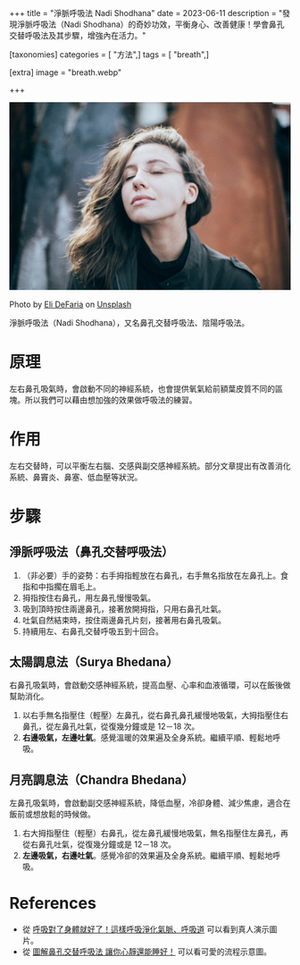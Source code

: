 +++
title = "淨脈呼吸法 Nadi Shodhana"
date = 2023-06-11
description = "發現淨脈呼吸法（Nadi Shodhana）的奇妙功效，平衡身心、改善健康！學會鼻孔交替呼吸法及其步驟，增強內在活力。"

[taxonomies]
categories = [ "方法",]
tags = [ "breath",]

[extra]
image = "breath.webp"

+++

![](breath.webp)
<p class="image-caption">Photo by <a href="https://unsplash.com/@elidefaria?utm_source=unsplash&utm_medium=referral&utm_content=creditCopyText">Eli DeFaria</a> on <a href="https://unsplash.com/photos/vCzh1jOyre8?utm_source=unsplash&utm_medium=referral&utm_content=creditCopyText">Unsplash</a></p>


淨脈呼吸法（Nadi Shodhana），又名鼻孔交替呼吸法、陰陽呼吸法。

# 原理

左右鼻孔吸氣時，會啟動不同的神經系統，也會提供氧氣給前額葉皮質不同的區塊。所以我們可以藉由想加強的效果做呼吸法的練習。

# 作用

左右交替時，可以平衡左右腦、交感與副交感神經系統。部分文章提出有改善消化系統、鼻竇炎、鼻塞、低血壓等狀況。

<!-- more -->

# 步驟

## 淨脈呼吸法（鼻孔交替呼吸法）

1. （非必要）手的姿勢：右手拇指輕放在右鼻孔，右手無名指放在左鼻孔上。食指和中指擱在眉毛上。
2. 拇指按住右鼻孔，用左鼻孔慢慢吸氣。
3. 吸到頂時按住兩邊鼻孔，接著放開拇指，只用右鼻孔吐氣。
4. 吐氣自然結束時，按住兩邊鼻孔片刻，接著用右鼻孔吸氣。
5. 持續用左、右鼻孔交替呼吸五到十回合。

## 太陽調息法（Surya Bhedana）

右鼻孔吸氣時，會啟動交感神經系統，提高血壓、心率和血液循環，可以在飯後做幫助消化。

1. 以右手無名指壓住（輕壓）左鼻孔，從右鼻孔鼻孔緩慢地吸氣，大拇指壓住右鼻孔，從左鼻孔吐氣，從復幾分鐘或是 12－18 次。
2. **右邊吸氣，左邊吐氣**。感覺溫暖的效果遍及全身系統。繼續平順、輕鬆地呼吸。

## 月亮調息法（Chandra Bhedana）

左鼻孔吸氣時，會啟動副交感神經系統，降低血壓，冷卻身體、減少焦慮，適合在飯前或想放鬆的時候做。

1. 右大拇指壓住（輕壓）右鼻孔，從左鼻孔緩慢地吸氣，無名指壓住左鼻孔，再從右鼻孔吐氣，從復幾分鐘或是 12－18 次。
2. **左邊吸氣，右邊吐氣**。感覺冷卻的效果遍及全身系統。繼續平順、輕鬆地呼吸。

# References
- 從 [呼吸對了身體就好了！這樣呼吸淨化氣脈、呼吸道](https://www.edh.tw/article/19715) 可以看到真人演示圖片。
- 從 [圖解鼻孔交替呼吸法 讓你心靜還能睡好！](https://heho.com.tw/archives/60102) 可以看可愛的流程示意圖。
